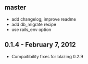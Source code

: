 ## master

* add changelog, improve readme
* add db_migrate recipe
* use rails_env option

## 0.1.4 - February 7, 2012

* Compaitibility fixes for blazing 0.2.9

[@effkay]: https://github.com/effkay

